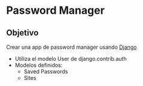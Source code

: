 # Password Manager

## Objetivo

Crear una app de password manager usando [Django](https://www.djangoproject.com/)

- Utiliza el modelo User de django.contrib.auth 
- Modelos definidos:
    - Saved Passwords
    - Sites